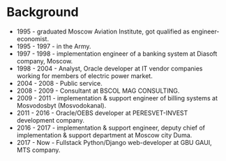 # Background

* 1995 - graduated Moscow Aviation Institute, got qualified as engineer-economist.
* 1995 - 1997 - in the Army.
* 1997 - 1998 - implementation engineer of a banking system at Diasoft company, Moscow.
* 1998 - 2004 - Analyst, Oracle developer at IT vendor companies working for members of electric power market.
* 2004 - 2008 - Public service.
* 2008 - 2009 - Consultant at BSCOL MAG CONSULTING.
* 2009 - 2011 - implementation & support engineer of billing systems at Mosvodosbyt (Mosvodokanal).
* 2011 - 2016 - Oracle/OEBS developer at PERESVET-INVEST development company.
* 2016 - 2017 - implementation & support engineer, deputy chief of implementation & support department at Moscow city Duma.
* 2017 - Now - Fullstack Python/Django web-developer at GBU GAUI, MTS company.
